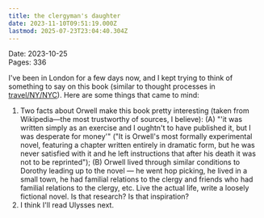 ```yaml
---
title: the clergyman's daughter
date: 2023-11-10T09:51:19.000Z
lastmod: 2025-07-23T23:04:40.304Z
---
```

Date: 2023-10-25\
Pages: 336

I've been in London for a few days now, and I kept trying to think of something to say on this book (similar to thought processes in [travel/NY/NYC](/travel/NY/NYC)). Here are some things that came to mind:

1. Two facts about Orwell make this book pretty interesting (taken from Wikipedia—the most trustworthy of sources, I believe): (A) "'it was written simply as an exercise and I oughtn't to have published it, but I was desperate for money'" ("It is Orwell's most formally experimental novel, featuring a chapter written entirely in dramatic form, but he was never satisfied with it and he left instructions that after his death it was not to be reprinted");  (B) Orwell lived through similar conditions to Dorothy leading up to the novel — he went hop picking, he lived in a small town, he had familial relations to the clergy and friends who had familial relations to the clergy, etc. Live the actual life, write a loosely fictional novel. Is that research? Is that inspiration?
2. I think I'll read Ulysses next.
